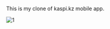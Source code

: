 This is my clone of kaspi.kz mobile app. 

![1](https://github.com/Kazybekov/kaspi_clone/assets/79101301/0d6b870e-06a3-46ce-9a1f-d83280a6c567 "width=100")

